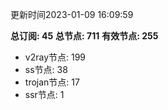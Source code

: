更新时间2023-01-09 16:09:59

**总订阅: 45**
**总节点: 711**
**有效节点: 255**
- v2ray节点: 199
- ss节点: 38
- trojan节点: 17
- ssr节点: 1
